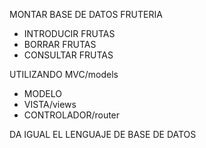 MONTAR
BASE DE DATOS
FRUTERIA
 - INTRODUCIR FRUTAS
 - BORRAR FRUTAS
 - CONSULTAR FRUTAS

UTILIZANDO MVC/models
- MODELO
- VISTA/views
- CONTROLADOR/router

DA IGUAL EL LENGUAJE DE BASE DE DATOS